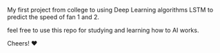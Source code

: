 My first project from college to using Deep Learning algorithms LSTM to predict the speed of fan 1 and 2.

feel free to use this repo for studying and learning how to AI works.

Cheers! ♥️ 

